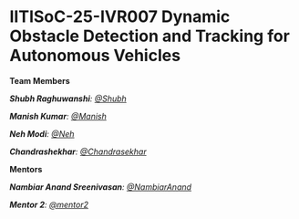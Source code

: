# IITISoC-25-IVR007 Dynamic Obstacle Detection and Tracking for Autonomous Vehicles

**Team Members**

_**Shubh Raghuwanshi**:  [@Shubh](https://github.com/Shubhragh)_

_**Manish Kumar**:  [@Manish](https://github.com/Manish-git-tech)_

_**Neh Modi**:  [@Neh](https://github.com/Nehmodi2005)_

_**Chandrashekhar**:  [@Chandrasekhar](https://github.com/ChandrashekarRVN)_

**Mentors**

_**Nambiar Anand Sreenivasan**:  [@NambiarAnand](https://github.com/NambiarAnand)_

_**Mentor 2**:  [@mentor2](https://github.com/mentor2)_
